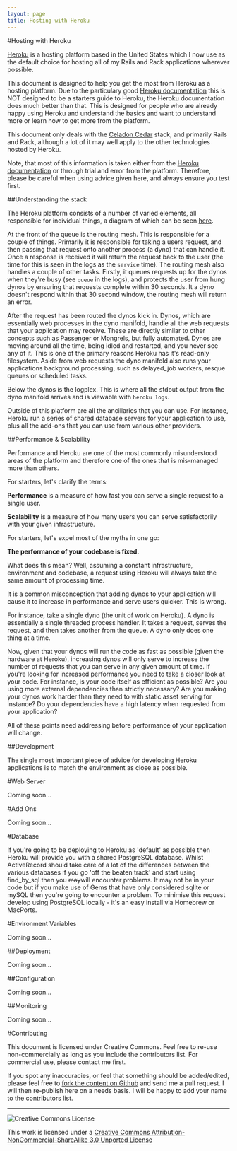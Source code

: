 ```yaml
---
layout: page
title: Hosting with Heroku
---
```


#Hosting with Heroku


[Heroku][heroku] is a hosting platform based in the United States which I now use as the default choice for hosting all of my Rails and Rack applications wherever possible.

This document is designed to help you get the most from Heroku as a hosting platform.  Due to the particulary good [Heroku documentation][heroku_docs] this is NOT designed to be a starters guide to Heroku, the Heroku documentation does much better than that.  This is designed for people who are already happy using Heroku and understand the basics and want to understand more or learn how to get more from the platform.

This document only deals with the [Celadon Cedar][cedar] stack, and primarily Rails and Rack, although a lot of it may well apply to the other technologies hosted by Heroku.

Note, that most of this information is taken either from the [Heroku documentation][heroku_docs] or through trial and error from the platform.  Therefore, please be careful when using advice given here, and always ensure you test first.

##Understanding the stack

The Heroku platform consists of a number of varied elements, all responsible for individual things, a diagram of which can be seen [here](http://www.heroku.com/how/connect).

At the front of the queue is the routing mesh.  This is responsible for a couple of things.  Primarily it is responsible for taking a users request, and then passing that request onto another process (a dyno) that can handle it.  Once a response is received it will return the request back to the user (the time for this is seen in the logs as the `service` time).  The routing mesh also handles a couple of other tasks.  Firstly, it queues requests up for the dynos when they're busy (see `queue` in the logs), and protects the user from hung dynos by ensuring that requests complete within 30 seconds.  It a dyno doesn't respond within that 30 second window, the routing mesh will return an error.

After the request has been routed the dynos kick in.  Dynos, which are essentially web processes in the dyno manifold, handle all the web requests that your application may receive.  These are directly similar to other concepts such as Passenger or Mongrels, but fully automated.  Dynos are moving around all the time, being idled and restarted, and you never see any of it.  This is one of the primary reasons Heroku has it's read-only filesystem.  Aside from web requests the dyno manifold also runs your applications background processing, such as delayed_job workers, resque queues or scheduled tasks.

Below the dynos is the logplex.  This is where all the stdout output from the dyno manifold arrives and is viewable with `heroku logs`.

Outside of this platform are all the ancillaries that you can use.  For instance, Heroku run a series of shared database servers for your application to use, plus all the add-ons that you can use from various other providers.

##Performance & Scalability

Performance and Heroku are one of the most commonly misunderstood areas of the platform and therefore one of the ones that is mis-managed more than others.

For starters, let's clarify the terms:

**Performance** is a measure of how fast you can serve a single request to a single user.

**Scalability** is a measure of how many users you can serve satisfactorily with your given infrastructure.

For starters, let's expel most of the myths in one go:

**The performance of your codebase is fixed.**

What does this mean?  Well, assuming a constant infrastructure, environment and codebase, a request using Heroku will always take the same amount of processing time. 

It is a common misconception that adding dynos to your application will cause it to increase in performance and serve users quicker.  This is wrong.

For instance, take a single dyno (the unit of work on Heroku).  A dyno is essentially a single threaded process handler.  It takes a request, serves the request, and then takes another from the queue.  A dyno only does one thing at a time.  

Now, given that your dynos will run the code as fast as possible (given the hardware at Heroku), increasing dynos will only serve to increase the number of requests that you can serve in any given amount of time.  If you're looking for increased performance you need to take a closer look at your code.  For instance, is your code itself as efficient as possible?  Are you using more external dependencies than strictly necessary?  Are you making your dynos work harder than they need to with static asset serving for instance?  Do your dependencies have a high latency when requested from your application?

All of these points need addressing before performance of your application will change.

##Development

The single most important piece of advice for developing Heroku applications is to match the environment as close as possible.

#Web Server

Coming soon...

#Add Ons

Coming soon...

#Database

If you're going to be deploying to Heroku as 'default' as possible then Heroku will provide you with a shared PostgreSQL database. Whilst ActiveRecord should take care of a lot of the differences between the various databases if you go 'off the beaten track' and start using find_by_sql then you <strike>may</strike>will encounter problems. It may not be in your code but if you make use of Gems that have only considered sqlite or mySQL then you're going to encounter a problem. To minimise this request develop using PostgreSQL locally - it's an easy install via Homebrew or MacPorts.

#Environment Variables

Coming soon...

##Deployment

Coming soon...

##Configuration

Coming soon...

##Monitoring

Coming soon...

#Contributing

This document is licensed under Creative Commons.  Feel free to re-use non-commercially as long as you include the contributors list.  For commercial use, please contact me first.

If you spot any inaccuracies, or feel that something should be added/edited, please feel free to [fork the content on Github][] and send me a pull request.  I will then re-publish here on a needs basis.  I will be happy to add your name to the contributors list.


--- 
![](http://i.creativecommons.org/l/by-nc-sa/3.0/88x31.png "Creative Commons License")

This work is licensed under a [Creative Commons Attribution-NonCommercial-ShareAlike 3.0 Unported License](http://creativecommons.org/licenses/by-nc-sa/3.0/)


  [heroku]: http://www.heroku.com
  [heroku_docs]: http://devcenter.heroku.com/
  [cedar]: http://devcenter.heroku.com/articles/cedar
  [fork the content on Github]: https://github.com/neilmiddleton/neilmiddleton.github.com